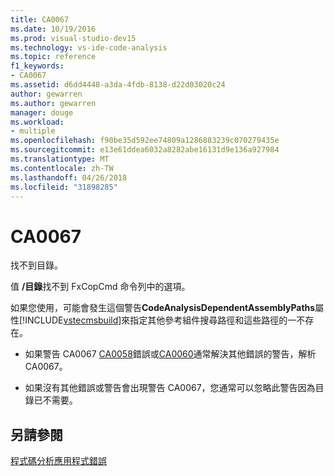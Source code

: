```yaml
---
title: CA0067
ms.date: 10/19/2016
ms.prod: visual-studio-dev15
ms.technology: vs-ide-code-analysis
ms.topic: reference
f1_keywords:
- CA0067
ms.assetid: d6dd4448-a3da-4fdb-8138-d22d03020c24
author: gewarren
ms.author: gewarren
manager: douge
ms.workload:
- multiple
ms.openlocfilehash: f90be35d592ee74809a1286883239c070279435e
ms.sourcegitcommit: e13e61ddea6032a8282abe16131d9e136a927984
ms.translationtype: MT
ms.contentlocale: zh-TW
ms.lasthandoff: 04/26/2018
ms.locfileid: "31898285"
---
```

# <a name="ca0067"></a>CA0067
找不到目錄。

 值 **/目錄**找不到 FxCopCmd 命令列中的選項。

 如果您使用，可能會發生這個警告**CodeAnalysisDependentAssemblyPaths**屬性[!INCLUDE[vstecmsbuild](../extensibility/internals/includes/vstecmsbuild_md.md)]來指定其他參考組件搜尋路徑和這些路徑的一不存在。

-   如果警告 CA0067 [CA0058](ca0058.md)錯誤或[CA0060](ca0060.md)通常解決其他錯誤的警告，解析 CA0067。

-   如果沒有其他錯誤或警告會出現警告 CA0067，您通常可以忽略此警告因為目錄已不需要。

## <a name="see-also"></a>另請參閱
 [程式碼分析應用程式錯誤](../code-quality/code-analysis-application-errors.md)
